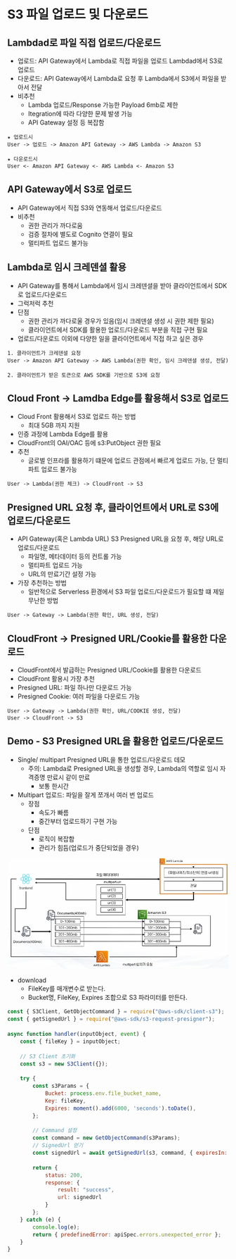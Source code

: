 # S3 파일 업로드 및 다운로드

## Lambdad로 파일 직접 업로드/다운로드

- 업로드: API Gateway에서 Lambda로 직접 파일을 업로드 Lambdad에서 S3로 업로드
- 다운로드: API Gateway에서 Lambda로 요청 후 Lambda에서 S3에서 파일을 받아서 전달
- 비추천
    - Lambda 업로드/Response 가능한 Payload 6mb로 제한
    - Itegration에 따라 다양한 문제 발생 가능
    - API Gateway 설정 등 복잡함
```
★ 업로드시
User -> 업로드 -> Amazon API Gateway -> AWS Lambda -> Amazon S3

★ 다운로드시
User <- Amazon API Gateway <- AWS Lambda <- Amazon S3
```

## API Gateway에서 S3로 업로드

 - API Gateway에서 직접 S3와 연동해서 업로드/다운로드
 - 비추천
    - 권한 관리가 까다로움
    - 검증 절차에 별도로 Cognito 연결이 필요
    - 멀티파트 업로드 불가능

## Lambda로 임시 크레덴셜 활용

 - API Gateway를 통해서 Lambda에서 임시 크레덴셜을 받아 클라이언트에서 SDK로 업로드/다운로드
 - 그럭저럭 추천
 - 단점
    - 권한 관리가 까다로울 경우가 있음(임시 크레덴셜 생성 시 권한 제한 필요)
    - 클라이언트에서 SDK를 활용한 업로드/다운로드 부분을 직접 구현 필요
 - 업로드/다운로드 이외에 다양한 일을 클라이언트에서 직접 하고 싶은 경우

```
1. 클라이언트가 크레덴셜 요청
User -> Amazon API Gateway -> AWS Lambda(권한 확인, 임시 크레덴셜 생성, 전달)

2. 클라이언트가 받은 토큰으로 AWS SDK를 기반으로 S3에 요청
```

## Cloud Front -> Lamdba Edge를 활용해서 S3로 업로드

 - Cloud Front 활용해서 S3로 업로드 하는 방법
    - 최대 5GB 까지 지원
 - 인증 과정에 Lambda Edge를 활용
 - CloudFront의 OAI/OAC 등에 s3:PutObject 권한 필요
 - 추천
    - 글로벌 인프라를 활용하기 떄문에 업로드 관점에서 빠르게 업로드 가능, 단 멀티파트 업로드 불가능
```
User -> Lambda(권한 체크) -> CloudFront -> S3
```

## Presigned URL 요청 후, 클라이언트에서 URL로 S3에 업로드/다운로드

 - API Gateway(혹은 Lambda URL) S3 Presigned URL을 요청 후, 해당 URL로 업로드/다운로드
    - 파일명, 메타데이터 등의 컨트롤 가능
    - 멀티파트 업로드 가능
    - URL의 만료기간 설정 가능
 - 가장 추천하는 방법
    - 일반적으로 Serverless 환경에서 S3 파일 업로드/다운로드가 필요할 떄 제일 무난한 방법
```
User -> Gateway -> Lambda(권한 확인, URL 생성, 전달)
```

## CloudFront -> Presigned URL/Cookie를 활용한 다운로드

 - CloudFront에서 발급하는 Presigned URL/Cookie를 활용한 다운로드
 - CloudFront 활용시 가장 추천
 - Presigned URL: 파일 하나만 다운로드 가능
 - Presigned Cookie: 여러 파일을 다운로드 가능
```
User -> Gateway -> Lambda(권한 확인, URL/COOKIE 생성, 전달)
User -> CloudFront -> S3
```

## Demo - S3 Presigned URL을 활용한 업로드/다운로드

 - Single/ multipart Presigned URL을 통한 업로드/다운로드 데모
    - 주의: Lambda로 Presigned URL을 생성할 경우, Lambda의 역할로 임시 자격증명 만료시 같이 만료
        - 보통 한시간
 - Multipart 업로드: 파일을 잘게 쪼개서 여러 번 업로드
    - 장점
        - 속도가 빠름
        - 중간부터 업로드하기 구현 가능
    - 단점
        - 로직이 복잡함
        - 관리가 힘듬(업로드가 중단되었을 경우)

<div align="center">
    <img src="./images/S3 업로드 아키텍처.PNG">
</div>

 - download
    - FileKey를 매개변수로 받는다.
    - Bucket명, FileKey, Expires 조합으로 S3 파라미터를 만든다.
```javascript
const { S3Client, GetObjectCommand } = require("@aws-sdk/client-s3");
const { getSignedUrl } = require("@aws-sdk/s3-request-presigner");

async function handler(inputObject, event) {
	const { fileKey } = inputObject;

	// S3 Client 초기화
	const s3 = new S3Client({});

	try {
		const s3Params = {
			Bucket: process.env.file_bucket_name,
			Key: fileKey,
			Expires: moment().add(6000, 'seconds').toDate(),
		};

		// Command 설정
		const command = new GetObjectCommand(s3Params);
		// SignedUrl 얻기
		const signedUrl = await getSignedUrl(s3, command, { expiresIn: parseInt(inputObject.expire_in) });

		return {
			status: 200,
			response: {
				result: "success",
				url: signedUrl
			}
		};
	} catch (e) {
		console.log(e);
		return { predefinedError: apiSpec.errors.unexpected_error };
	}
}
```